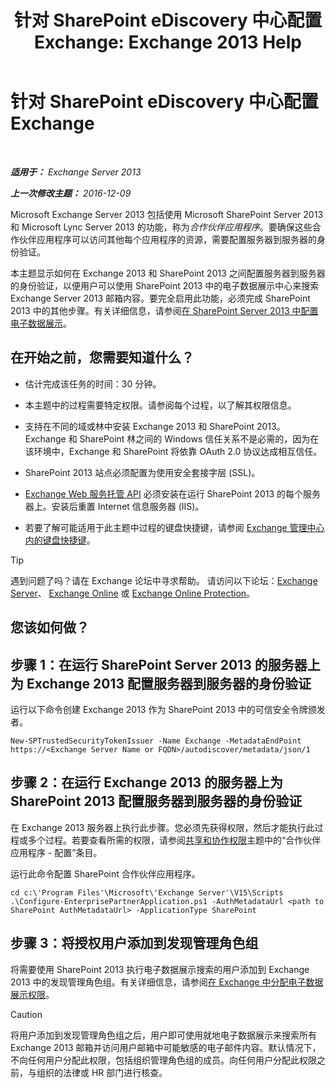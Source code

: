 ﻿---
title: '针对 SharePoint eDiscovery 中心配置 Exchange: Exchange 2013 Help'
TOCTitle: 针对 SharePoint eDiscovery 中心配置 Exchange
ms:assetid: 795c1a3b-295c-4ee5-ade9-52cf3fda3f19
ms:mtpsurl: https://technet.microsoft.com/zh-cn/library/JJ218665(v=EXCHG.150)
ms:contentKeyID: 50490869
ms.date: 01/11/2018
mtps_version: v=EXCHG.150
ms.translationtype: HT
---

# 针对 SharePoint eDiscovery 中心配置 Exchange

 

_**适用于：** Exchange Server 2013_

_**上一次修改主题：** 2016-12-09_

Microsoft Exchange Server 2013 包括使用 Microsoft SharePoint Server 2013 和 Microsoft Lync Server 2013 的功能，称为*合作伙伴应用程序*。要确保这些合作伙伴应用程序可以访问其他每个应用程序的资源，需要配置服务器到服务器的身份验证。

本主题显示如何在 Exchange 2013 和 SharePoint 2013 之间配置服务器到服务器的身份验证，以便用户可以使用 SharePoint 2013 中的电子数据展示中心来搜索 Exchange Server 2013 邮箱内容。要完全启用此功能，必须完成 SharePoint 2013 中的其他步骤。有关详细信息，请参阅[在 SharePoint Server 2013 中配置电子数据展示](https://go.microsoft.com/fwlink/?linkid=257727)。

## 在开始之前，您需要知道什么？

  - 估计完成该任务的时间：30 分钟。

  - 本主题中的过程需要特定权限。请参阅每个过程，以了解其权限信息。

  - 支持在不同的域或林中安装 Exchange 2013 和 SharePoint 2013。Exchange 和 SharePoint 林之间的 Windows 信任关系不是必需的，因为在该环境中，Exchange 和 SharePoint 将依靠 OAuth 2.0 协议达成相互信任。

  - SharePoint 2013 站点必须配置为使用安全套接字层 (SSL)。

  - [Exchange Web 服务托管 API](https://go.microsoft.com/fwlink/?linkid=257726) 必须安装在运行 SharePoint 2013 的每个服务器上。安装后重置 Internet 信息服务器 (IIS)。

  - 若要了解可能适用于此主题中过程的键盘快捷键，请参阅 [Exchange 管理中心内的键盘快捷键](keyboard-shortcuts-in-the-exchange-admin-center-exchange-online-protection-help.md)。

> [!tip]
> 遇到问题了吗？请在 Exchange 论坛中寻求帮助。 请访问以下论坛：<a href="https://go.microsoft.com/fwlink/p/?linkid=60612">Exchange Server</a>、 <a href="https://go.microsoft.com/fwlink/p/?linkid=267542">Exchange Online</a> 或 <a href="https://go.microsoft.com/fwlink/p/?linkid=285351">Exchange Online Protection</a>。


## 您该如何做？

## 步骤 1：在运行 SharePoint Server 2013 的服务器上为 Exchange 2013 配置服务器到服务器的身份验证

运行以下命令创建 Exchange 2013 作为 SharePoint 2013 中的可信安全令牌颁发者。

    New-SPTrustedSecurityTokenIssuer -Name Exchange -MetadataEndPoint https://<Exchange Server Name or FQDN>/autodiscover/metadata/json/1

## 步骤 2：在运行 Exchange 2013 的服务器上为 SharePoint 2013 配置服务器到服务器的身份验证

在 Exchange 2013 服务器上执行此步骤。您必须先获得权限，然后才能执行此过程或多个过程。若要查看所需的权限，请参阅[共享和协作权限](sharing-and-collaboration-permissions-exchange-2013-help.md)主题中的“合作伙伴应用程序 - 配置”条目。

运行此命令配置 SharePoint 合作伙伴应用程序。

    cd c:\'Program Files'\Microsoft\'Exchange Server'\V15\Scripts
    .\Configure-EnterprisePartnerApplication.ps1 -AuthMetadataUrl <path to SharePoint AuthMetadataUrl> -ApplicationType SharePoint

## 步骤 3：将授权用户添加到发现管理角色组

将需要使用 SharePoint 2013 执行电子数据展示搜索的用户添加到 Exchange 2013 中的发现管理角色组。有关详细信息，请参阅[在 Exchange 中分配电子数据展示权限](assign-ediscovery-permissions-in-exchange-exchange-2013-help.md)。

> [!CAUTION]
> 将用户添加到发现管理角色组之后，用户即可使用就地电子数据展示来搜索所有 Exchange 2013 邮箱并访问用户邮箱中可能敏感的电子邮件内容。默认情况下，不向任何用户分配此权限，包括组织管理角色组的成员。向任何用户分配此权限之前，与组织的法律或 HR 部门进行核查。

